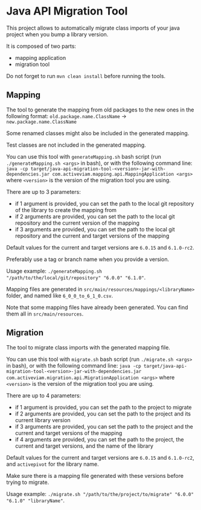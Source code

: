 # Java API Migration Tool

This project allows to automatically migrate class imports of your java project when you bump a library version.

It is composed of two parts:
 - mapping application
 - migration tool

Do not forget to run `mvn clean install` before running the tools.

## Mapping

The tool to generate the mapping from old packages to the new ones in the following format:
`old.package.name.ClassName` -> `new.package.name.ClassName`

Some renamed classes might also be included in the generated mapping.

Test classes are not included in the generated mapping.

You can use this tool with `generateMapping.sh` bash script (run `./generateMapping.sh <args>` in bash), or with the following command line:
`java -cp target/java-api-migration-tool-<version>-jar-with-dependencies.jar com.activeviam.mapping.api.MappingApplication <args>`
where `<version>` is the version of the migration tool you are using.

There are up to 3 parameters:
 - if 1 argument is provided, you can set the path to the local git repository of the library to create the mapping from
 - if 2 arguments are provided, you can set the path to the local git repository and the current version of the mapping
 - if 3 arguments are provided, you can set the path to the local git repository and the current and target versions of the mapping

Default values for the current and target versions are `6.0.15` and `6.1.0-rc2`.

Preferably use a tag or branch name when you provide a version.

Usage example: `./generateMapping.sh "/path/to/the/local/git/repository" "6.0.0" "6.1.0"`.

Mapping files are generated in `src/main/resources/mappings/<libraryName>` folder, and named like `6_0_0_to_6_1_0.csv`.

Note that some mapping files have already been generated. You can find them all in `src/main/resources`.

## Migration

The tool to migrate class imports with the generated mapping file.

You can use this tool with `migrate.sh` bash script (run `./migrate.sh <args>` in  bash), or with the following command line:
`java -cp target/java-api-migration-tool-<version>-jar-with-dependencies.jar com.activeviam.migration.api.MigrationApplication <args>`
where `<version>` is the version of the migration tool you are using.

There are up to 4 parameters:
 - if 1 argument is provided, you can set the path to the project to migrate
 - if 2 arguments are provided, you can set the path to the project and its current library version
 - if 3 arguments are provided, you can set the path to the project and the current and target versions of the mapping
 - if 4 arguments are provided, you can set the path to the project, the current and target versions, and the name of the library

Default values for the current and target versions are `6.0.15` and `6.1.0-rc2`, and `activepivot` for the library name.

Make sure there is a mapping file generated with these versions before trying to migrate.

Usage example: `./migrate.sh "/path/to/the/project/to/migrate" "6.0.0" "6.1.0" "libraryName"`.
